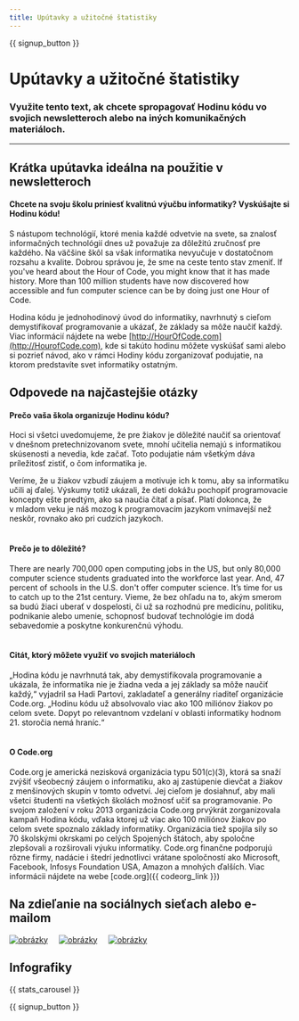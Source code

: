 ```yaml
---
title: Upútavky a užitočné štatistiky
---
```


<a id="blurb"></a>

{{ signup_button }}

# Upútavky a užitočné štatistiky

### Využite tento text, ak chcete spropagovať Hodinu kódu vo svojich newsletteroch alebo na iných komunikačných materiáloch.

* * *

## Krátka upútavka ideálna na použitie v newsletteroch

#### Chcete na svoju školu priniesť kvalitnú výučbu informatiky? Vyskúšajte si Hodinu kódu!

S nástupom technológií, ktoré menia každé odvetvie na svete, sa znalosť informačných technológií dnes už považuje za dôležitú zručnosť pre každého. Na väčšine škôl sa však informatika nevyučuje v dostatočnom rozsahu a kvalite. Dobrou správou je, že sme na ceste tento stav zmeniť. If you've heard about the Hour of Code, you might know that it has made history. More than 100 million students have now discovered how accessible and fun computer science can be by doing just one Hour of Code.

Hodina kódu je jednohodinový úvod do informatiky, navrhnutý s cieľom demystifikovať programovanie a ukázať, že základy sa môže naučiť každý. Viac informácií nájdete na webe [http://HourOfCode.com](http://HourofCode.com), kde si takúto hodinu môžete vyskúšať sami alebo si pozrieť návod, ako v rámci Hodiny kódu zorganizovať podujatie, na ktorom predstavíte svet informatiky ostatným.

## Odpovede na najčastejšie otázky

#### Prečo vaša škola organizuje Hodinu kódu?

Hoci si všetci uvedomujeme, že pre žiakov je dôležité naučiť sa orientovať v dnešnom pretechnizovanom svete, mnohí učitelia nemajú s informatikou skúsenosti a nevedia, kde začať. Toto podujatie nám všetkým dáva príležitosť zistiť, o čom informatika je.

Veríme, že u žiakov vzbudí záujem a motivuje ich k tomu, aby sa informatiku učili aj ďalej. Výskumy totiž ukázali, že deti dokážu pochopiť programovacie koncepty ešte predtým, ako sa naučia čítať a písať. Platí dokonca, že v mladom veku je náš mozog k programovacím jazykom vnímavejší než neskôr, rovnako ako pri cudzích jazykoch. <br /> <br />

#### Prečo je to dôležité?

There are nearly 700,000 open computing jobs in the US, but only 80,000 computer science students graduated into the workforce last year. And, 47 percent of schools in the U.S. don't offer computer science. It’s time for us to catch up to the 21st century. Vieme, že bez ohľadu na to, akým smerom sa budú žiaci uberať v dospelosti, či už sa rozhodnú pre medicínu, politiku, podnikanie alebo umenie, schopnosť budovať technológie im dodá sebavedomie a poskytne konkurenčnú výhodu. <br /> <br />

#### Citát, ktorý môžete využiť vo svojich materiáloch

„Hodina kódu je navrhnutá tak, aby demystifikovala programovanie a ukázala, že informatika nie je žiadna veda a jej základy sa môže naučiť každý,“ vyjadril sa Hadi Partovi, zakladateľ a generálny riaditeľ organizácie Code.org. „Hodinu kódu už absolvovalo viac ako 100 miliónov žiakov po celom svete. Dopyt po relevantnom vzdelaní v oblasti informatiky hodnom 21. storočia nemá hraníc.“ <br /> <br />

#### O Code.org

Code.org je americká nezisková organizácia typu 501(c)(3), ktorá sa snaží zvýšiť všeobecný záujem o informatiku, ako aj zastúpenie dievčat a žiakov z menšinových skupín v tomto odvetví. Jej cieľom je dosiahnuť, aby mali všetci študenti na všetkých školách možnosť učiť sa programovanie. Po svojom založení v roku 2013 organizácia Code.org prvýkrát zorganizovala kampaň Hodina kódu, vďaka ktorej už viac ako 100 miliónov žiakov po celom svete spoznalo základy informatiky. Organizácia tiež spojila sily so 70 školskými okrskami po celých Spojených štátoch, aby spoločne zlepšovali a rozširovali výuku informatiky. Code.org finančne podporujú rôzne firmy, nadácie i štedrí jednotlivci vrátane spoločností ako Microsoft, Facebook, Infosys Foundation USA, Amazon a mnohých ďalších. Viac informácii nájdete na webe [code.org]({{ codeorg_link }})

## Na zdieľanie na sociálnych sieťach alebo e-mailom

[![obrázky](/images/social-media/fit-250/social-1.png)](/images/social-media/social-1.png)&nbsp;&nbsp;&nbsp;&nbsp; [![obrázky](/images/social-media/fit-250/social-2.png)](/images/social-media/social-2.png)&nbsp;&nbsp;&nbsp;&nbsp; [![obrázky](/images/social-media/fit-250/social-3.png)](/images/social-media/social-3.png)&nbsp;&nbsp;&nbsp;&nbsp;

<a id="infographics"></a>

## Infografiky

{{ stats_carousel }}

{{ signup_button }}